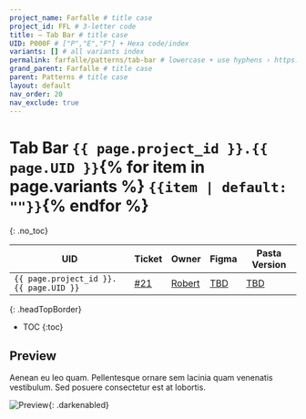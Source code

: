 ```yaml
---
project_name: Farfalle # title case
project_id: FFL # 3-letter code
title: — Tab Bar # title case
UID: P000F # ["P","E","F"] + Hexa code/index
variants: [] # all variants index
permalink: farfalle/patterns/tab-bar # lowercase + use hyphens › https://tinyurl.com/27kmc4rb
grand_parent: Farfalle # title case
parent: Patterns # title case
layout: default
nav_order: 20
nav_exclude: true
---
```


# Tab Bar&nbsp;`{{ page.project_id }}.{{ page.UID }}`{% for item in page.variants %}&nbsp;`{{item | default: ""}}`{% endfor %}
{: .no_toc}

| UID | Ticket | Owner | Figma | Pasta Version |
|---|---|---|---|---|
|`{{ page.project_id }}.{{ page.UID }}`|[&#35;21](https://github.com/yummly/pasta/issues/21)|[Robert](https://github.com/robert-ANML)|[TBD](https://www.figma.com/file/le9hbXPWmA55qUA7a7otgH)|[TBD](https://github.com/yummly/pasta/releases)|
{: .headTopBorder}

- TOC
{:toc}

## Preview

Aenean eu leo quam. Pellentesque ornare sem lacinia quam venenatis vestibulum. Sed posuere consectetur est at lobortis.

![Preview]({{site.baseurl}}/assets/projects/{{page.project_id}}/images/YPL-DOC-imgPlaceholder-Full.png){: .darkenabled}
